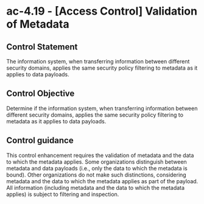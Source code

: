# ac-4.19 - \[Access Control\] Validation of Metadata

## Control Statement

The information system, when transferring information between different security domains, applies the same security policy filtering to metadata as it applies to data payloads.

## Control Objective

Determine if the information system, when transferring information between different security domains, applies the same security policy filtering to metadata as it applies to data payloads.

## Control guidance

This control enhancement requires the validation of metadata and the data to which the metadata applies. Some organizations distinguish between metadata and data payloads (i.e., only the data to which the metadata is bound). Other organizations do not make such distinctions, considering metadata and the data to which the metadata applies as part of the payload. All information (including metadata and the data to which the metadata applies) is subject to filtering and inspection.
